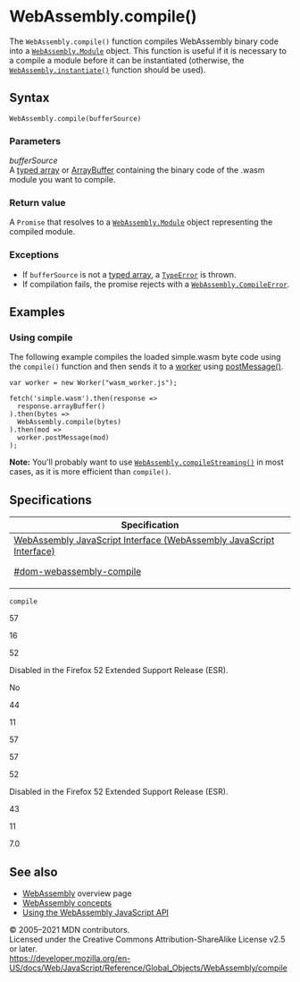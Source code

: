 # WebAssembly.compile()

The `WebAssembly.compile()` function compiles WebAssembly binary code into a [`WebAssembly.Module`](module) object. This function is useful if it is necessary to a compile a module before it can be instantiated (otherwise, the [`WebAssembly.instantiate()`](instantiate) function should be used).

## Syntax

    WebAssembly.compile(bufferSource)

### Parameters

_bufferSource_  
A [typed array](https://developer.mozilla.org/en-US/docs/Web/JavaScript/Typed_arrays) or [ArrayBuffer](../arraybuffer) containing the binary code of the .wasm module you want to compile.

### Return value

A `Promise` that resolves to a [`WebAssembly.Module`](module) object representing the compiled module.

### Exceptions

-   If `bufferSource` is not a [typed array](https://developer.mozilla.org/en-US/docs/Web/JavaScript/Typed_arrays), a [`TypeError`](../typeerror) is thrown.
-   If compilation fails, the promise rejects with a [`WebAssembly.CompileError`](compileerror).

## Examples

### Using compile

The following example compiles the loaded simple.wasm byte code using the `compile()` function and then sends it to a [worker](https://developer.mozilla.org/en-US/docs/Web/API/Web_Workers_API) using [postMessage()](https://developer.mozilla.org/en-US/docs/Web/API/Worker/postMessage).

    var worker = new Worker("wasm_worker.js");

    fetch('simple.wasm').then(response =>
      response.arrayBuffer()
    ).then(bytes =>
      WebAssembly.compile(bytes)
    ).then(mod =>
      worker.postMessage(mod)
    );

**Note:** You'll probably want to use [`WebAssembly.compileStreaming()`](compilestreaming) in most cases, as it is more efficient than `compile()`.

## Specifications

<table><thead><tr class="header"><th>Specification</th></tr></thead><tbody><tr class="odd"><td><a href="https://webassembly.github.io/spec/js-api/#dom-webassembly-compile">WebAssembly JavaScript Interface (WebAssembly JavaScript Interface) 
<br/>

<span class="small">#dom-webassembly-compile</span></a></td></tr></tbody></table>

`compile`

57

16

52

Disabled in the Firefox 52 Extended Support Release (ESR).

No

44

11

57

57

52

Disabled in the Firefox 52 Extended Support Release (ESR).

43

11

7.0

## See also

-   [WebAssembly](https://developer.mozilla.org/en-US/docs/WebAssembly) overview page
-   [WebAssembly concepts](https://developer.mozilla.org/en-US/docs/WebAssembly/Concepts)
-   [Using the WebAssembly JavaScript API](https://developer.mozilla.org/en-US/docs/WebAssembly/Using_the_JavaScript_API)

© 2005–2021 MDN contributors.  
Licensed under the Creative Commons Attribution-ShareAlike License v2.5 or later.  
<a href="https://developer.mozilla.org/en-US/docs/Web/JavaScript/Reference/Global_Objects/WebAssembly/compile" class="_attribution-link">https://developer.mozilla.org/en-US/docs/Web/JavaScript/Reference/Global_Objects/WebAssembly/compile</a>
